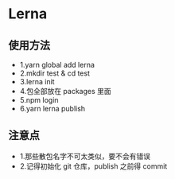 # Lerna

## 使用方法

- 1.yarn global add lerna
- 2.mkdir test & cd test
- 3.lerna init
- 4.包全部放在 packages 里面
- 5.npm login
- 6.yarn lerna publish

## 注意点

- 1.那些散包名字不可太类似，要不会有错误
- 2.记得初始化 git 仓库，publish 之前得 commit
